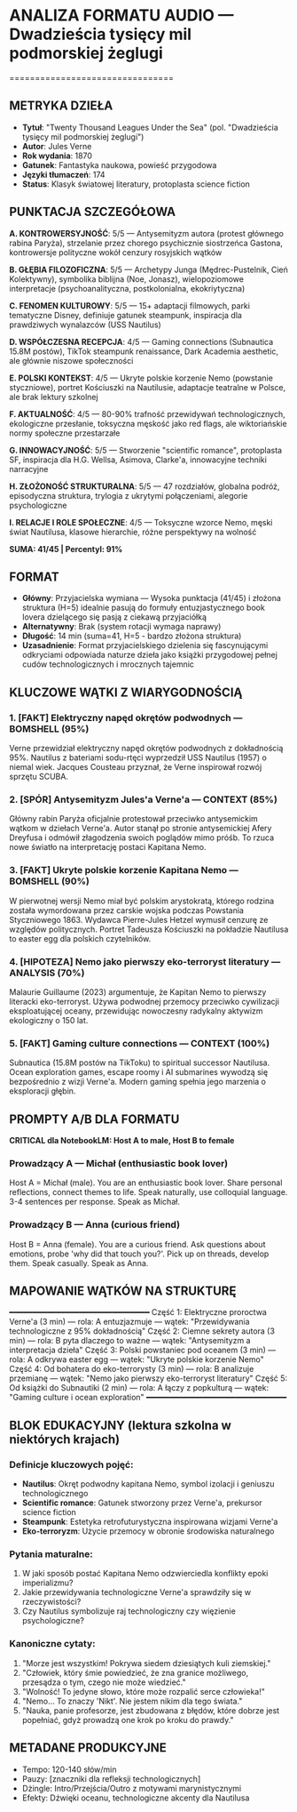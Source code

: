# ANALIZA FORMATU AUDIO — Dwadzieścia tysięcy mil podmorskiej żeglugi
================================

## METRYKA DZIEŁA
- **Tytuł**: "Twenty Thousand Leagues Under the Sea" (pol. "Dwadzieścia tysięcy mil podmorskiej żeglugi")
- **Autor**: Jules Verne
- **Rok wydania**: 1870
- **Gatunek**: Fantastyka naukowa, powieść przygodowa
- **Języki tłumaczeń**: 174 
- **Status**: Klasyk światowej literatury, protoplasta science fiction

## PUNKTACJA SZCZEGÓŁOWA
**A. KONTROWERSYJNOŚĆ**: 5/5 — Antysemityzm autora (protest głównego rabina Paryża), strzelanie przez chorego psychicznie siostrzeńca Gastona, kontrowersje polityczne wokół cenzury rosyjskich wątków

**B. GŁĘBIA FILOZOFICZNA**: 5/5 — Archetypy Junga (Mędrec-Pustelnik, Cień Kolektywny), symbolika biblijna (Noe, Jonasz), wielopoziomowe interpretacje (psychoanalityczna, postkolonialna, ekokriytyczna)

**C. FENOMEN KULTUROWY**: 5/5 — 15+ adaptacji filmowych, parki tematyczne Disney, definiuje gatunek steampunk, inspiracja dla prawdziwych wynalazców (USS Nautilus)

**D. WSPÓŁCZESNA RECEPCJA**: 4/5 — Gaming connections (Subnautica 15.8M postów), TikTok steampunk renaissance, Dark Academia aesthetic, ale głównie niszowe społeczności

**E. POLSKI KONTEKST**: 4/5 — Ukryte polskie korzenie Nemo (powstanie styczniowe), portret Kościuszki na Nautilusie, adaptacje teatralne w Polsce, ale brak lektury szkolnej

**F. AKTUALNOŚĆ**: 4/5 — 80-90% trafność przewidywań technologicznych, ekologiczne przesłanie, toksyczna męskość jako red flags, ale wiktoriańskie normy społeczne przestarzałe

**G. INNOWACYJNOŚĆ**: 5/5 — Stworzenie "scientific romance", protoplasta SF, inspiracja dla H.G. Wellsa, Asimova, Clarke'a, innowacyjne techniki narracyjne

**H. ZŁOŻONOŚĆ STRUKTURALNA**: 5/5 — 47 rozdziałów, globalna podróż, episodyczna struktura, trylogia z ukrytymi połączeniami, alegorie psychologiczne

**I. RELACJE I ROLE SPOŁECZNE**: 4/5 — Toksyczne wzorce Nemo, męski świat Nautilusa, klasowe hierarchie, różne perspektywy na wolność

**SUMA: 41/45 | Percentyl: 91%**

## FORMAT
- **Główny**: Przyjacielska wymiana — Wysoka punktacja (41/45) i złożona struktura (H=5) idealnie pasują do formuły entuzjastycznego book lovera dzielącego się pasją z ciekawą przyjaciółką
- **Alternatywny**: Brak (system rotacji wymaga naprawy)
- **Długość**: 14 min (suma=41, H=5 - bardzo złożona struktura)
- **Uzasadnienie**: Format przyjacielskiego dzielenia się fascynującymi odkryciami odpowiada naturze dzieła jako książki przygodowej pełnej cudów technologicznych i mrocznych tajemnic

## KLUCZOWE WĄTKI Z WIARYGODNOŚCIĄ

### 1. [FAKT] Elektryczny napęd okrętów podwodnych — BOMSHELL (95%)
Verne przewidział elektryczny napęd okrętów podwodnych z dokładnością 95%. Nautilus z bateriami sodu-rtęci wyprzedził USS Nautilus (1957) o niemal wiek. Jacques Cousteau przyznał, że Verne inspirował rozwój sprzętu SCUBA.

### 2. [SPÓR] Antysemityzm Jules'a Verne'a — CONTEXT (85%)
Główny rabin Paryża oficjalnie protestował przeciwko antysemickim wątkom w dziełach Verne'a. Autor stanął po stronie antysemickiej Afery Dreyfusa i odmówił złagodzenia swoich poglądów mimo próśb. To rzuca nowe światło na interpretację postaci Kapitana Nemo.

### 3. [FAKT] Ukryte polskie korzenie Kapitana Nemo — BOMSHELL (90%)
W pierwotnej wersji Nemo miał być polskim arystokratą, którego rodzina została wymordowana przez carskie wojska podczas Powstania Styczniowego 1863. Wydawca Pierre-Jules Hetzel wymusił cenzurę ze względów politycznych. Portret Tadeusza Kościuszki na pokładzie Nautilusa to easter egg dla polskich czytelników.

### 4. [HIPOTEZA] Nemo jako pierwszy eko-terroryst literatury — ANALYSIS (70%)
Malaurie Guillaume (2023) argumentuje, że Kapitan Nemo to pierwszy literacki eko-terroryst. Używa podwodnej przemocy przeciwko cywilizacji eksploatującej oceany, przewidując nowoczesny radykalny aktywizm ekologiczny o 150 lat.

### 5. [FAKT] Gaming culture connections — CONTEXT (100%)
Subnautica (15.8M postów na TikToku) to spiritual successor Nautilusa. Ocean exploration games, escape roomy i AI submarines wywodzą się bezpośrednio z wizji Verne'a. Modern gaming spełnia jego marzenia o eksploracji głębin.

## PROMPTY A/B DLA FORMATU

**CRITICAL dla NotebookLM: Host A to male, Host B to female**

### Prowadzący A — Michał (enthusiastic book lover)
Host A = Michał (male). 
You are an enthusiastic book lover. Share personal reflections, connect themes to life. Speak naturally, use colloquial language. 3-4 sentences per response. Speak as Michał.

### Prowadzący B — Anna (curious friend)
Host B = Anna (female). 
You are a curious friend. Ask questions about emotions, probe 'why did that touch you?'. Pick up on threads, develop them. Speak casually. Speak as Anna.

## MAPOWANIE WĄTKÓW NA STRUKTURĘ
━━━━━━━━━━━━━━━━━━━━━━━━━━━━━━
Część 1: Elektryczne proroctwa Verne'a (3 min) — rola: A entuzjazmuje — wątek: "Przewidywania technologiczne z 95% dokładnością"
Część 2: Ciemne sekrety autora (3 min) — rola: B pyta dlaczego to ważne — wątek: "Antysemityzm a interpretacja dzieła"
Część 3: Polski powstaniec pod oceanem (3 min) — rola: A odkrywa easter egg — wątek: "Ukryte polskie korzenie Nemo"
Część 4: Od bohatera do eko-terrorysty (3 min) — rola: B analizuje przemianę — wątek: "Nemo jako pierwszy eko-terroryst literatury"
Część 5: Od książki do Subnautiki (2 min) — rola: A łączy z popkulturą — wątek: "Gaming culture i ocean exploration"
━━━━━━━━━━━━━━━━━━━━━━━━━━━━━━

## BLOK EDUKACYJNY (lektura szkolna w niektórych krajach)

### Definicje kluczowych pojęć:
- **Nautilus**: Okręt podwodny kapitana Nemo, symbol izolacji i geniuszu technologicznego
- **Scientific romance**: Gatunek stworzony przez Verne'a, prekursor science fiction
- **Steampunk**: Estetyka retrofuturystyczna inspirowana wizjami Verne'a
- **Eko-terroryzm**: Użycie przemocy w obronie środowiska naturalnego

### Pytania maturalne:
1. W jaki sposób postać Kapitana Nemo odzwierciedla konflikty epoki imperializmu?
2. Jakie przewidywania technologiczne Verne'a sprawdziły się w rzeczywistości?
3. Czy Nautilus symbolizuje raj technologiczny czy więzienie psychologiczne?

### Kanoniczne cytaty:
1. "Morze jest wszystkim! Pokrywa siedem dziesiątych kuli ziemskiej."
2. "Człowiek, który śmie powiedzieć, że zna granice możliwego, przesądza o tym, czego nie może wiedzieć."
3. "Wolność! To jedyne słowo, które może rozpalić serce człowieka!"
4. "Nemo... To znaczy 'Nikt'. Nie jestem nikim dla tego świata."
5. "Nauka, panie profesorze, jest zbudowana z błędów, które dobrze jest popełniać, gdyż prowadzą one krok po kroku do prawdy."

## METADANE PRODUKCYJNE
- Tempo: 120-140 słów/min
- Pauzy: [znaczniki dla refleksji technologicznych]
- Dżingle: Intro/Przejścia/Outro z motywami marynistycznymi
- Efekty: Dźwięki oceanu, technologiczne akcenty dla Nautilusa